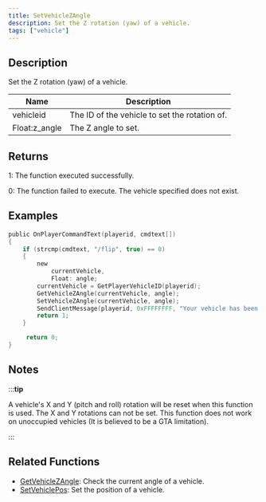 ```yaml
---
title: SetVehicleZAngle
description: Set the Z rotation (yaw) of a vehicle.
tags: ["vehicle"]
---
```


## Description

Set the Z rotation (yaw) of a vehicle.

| Name          | Description                                   |
| ------------- | --------------------------------------------- |
| vehicleid     | The ID of the vehicle to set the rotation of. |
| Float:z_angle | The Z angle to set.                           |

## Returns

1: The function executed successfully.

0: The function failed to execute. The vehicle specified does not exist.

## Examples

```c
public OnPlayerCommandText(playerid, cmdtext[])
{
    if (strcmp(cmdtext, "/flip", true) == 0)
    {
        new
            currentVehicle,
            Float: angle;
        currentVehicle = GetPlayerVehicleID(playerid);
        GetVehicleZAngle(currentVehicle, angle);
        SetVehicleZAngle(currentVehicle, angle);
        SendClientMessage(playerid, 0xFFFFFFFF, "Your vehicle has been flipped.");
        return 1;
    }

     return 0;
}
```

## Notes

:::**tip**

A vehicle's X and Y (pitch and roll) rotation will be reset when this function is used. The X and Y rotations can not be set. This function does not work on unoccupied vehicles (It is believed to be a GTA limitation).

:::

## Related Functions

- [GetVehicleZAngle](GetVehicleZAngle.md): Check the current angle of a vehicle.
- [SetVehiclePos](SetVehiclePos.md): Set the position of a vehicle.

